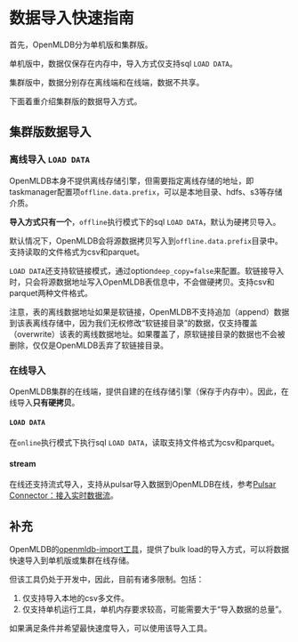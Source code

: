 # 数据导入快速指南


首先，OpenMLDB分为单机版和集群版。

单机版中，数据仅保存在内存中，导入方式仅支持sql `LOAD DATA`。

集群版中，数据分别存在离线端和在线端，数据不共享。

下面着重介绍集群版的数据导入方式。

## 集群版数据导入

### 离线导入 `LOAD DATA`

OpenMLDB本身不提供离线存储引擎，但需要指定离线存储的地址，即taskmanager配置项`offline.data.prefix`，可以是本地目录、hdfs、s3等存储介质。

**导入方式只有一个**，`offline`执行模式下的sql `LOAD DATA`，默认为硬拷贝导入。

默认情况下，OpenMLDB会将源数据拷贝写入到`offline.data.prefix`目录中。支持读取的文件格式为csv和parquet。

`LOAD DATA`还支持软链接模式，通过option`deep_copy=false`来配置。软链接导入时，只会将源数据地址写入OpenMLDB表信息中，不会做硬拷贝。支持csv和parquet两种文件格式。

注意，表的离线数据地址如果是软链接，OpenMLDB不支持追加（append）数据到该表离线存储中，因为我们无权修改“软链接目录”的数据，仅支持覆盖（overwrite）该表的离线数据地址。如果覆盖了，原软链接目录的数据也不会被删除，仅仅是OpenMLDB丢弃了软链接目录。

### 在线导入

OpenMLDB集群的在线端，提供自建的在线存储引擎（保存于内存中）。因此，在线导入**只有硬拷贝**。

#### `LOAD DATA`

在`online`执行模式下执行sql `LOAD DATA`，读取支持文件格式为csv和parquet。

#### stream

在线还支持流式导入，支持从pulsar导入数据到OpenMLDB在线，参考[Pulsar Connector：接入实时数据流](../use_case/pulsar_openmldb_connector_demo.md)。

## 补充

OpenMLDB的[openmldb-import工具](../tutorial/data_import.md)，提供了bulk load的导入方式，可以将数据快速导入到单机版或集群在线存储。

但该工具仍处于开发中，因此，目前有诸多限制。包括：
1. 仅支持导入本地的csv多文件。
1. 仅支持单机运行工具，单机内存要求较高，可能需要大于“导入数据的总量”。

如果满足条件并希望最快速度导入，可以使用该导入工具。
